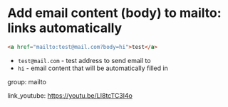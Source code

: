 # Add email content (body) to mailto: links automatically

```html
<a href="mailto:test@mail.com?body=hi">test</a>
```

- `test@mail.com` - test address to send email to
- `hi` - email content that will be automatically filled in

group: mailto


link_youtube: https://youtu.be/LI8tcTC3l4o
